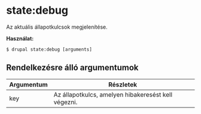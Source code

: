 # state:debug
Az aktuális állapotkulcsok megjelenítése.

**Használat:**
```
$ drupal state:debug [arguments]
```

## Rendelkezésre álló argumentumok
Argumentum | Részletek
---------|-------------
key | Az állapotkulcs, amelyen hibakeresést kell végezni.
